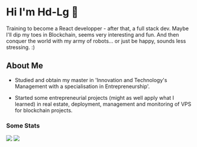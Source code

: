 <h1> Hi I'm Hd-Lg 👋 </h1>

Training to become a React developper - after that, a full stack dev.
Maybe I'll dip my toes in Blockchain, seems very interesting and fun. And then conquer the world with my army of robots... or just be happy, sounds less stressing. :)

<h2> About Me </h2>

- Studied and obtain my master in 'Innovation and Technology's Management with a specialisation in Entrepreneurship'.

- Started some entrepreneurial projects (might as well apply what I learned) in real estate, deployment, management and monitoring of VPS for blockchain projects.

<h3> Some Stats </h3>

  <img src="https://github-readme-stats.vercel.app/api?username=Hd-Lg&show_icons=true&hide_border=true" />
  
   <img src="https://github-readme-stats.vercel.app/api/top-langs/?username=Hd-Lg&layout=compact" />
<!--
**Hd-Lg/Hd-Lg** is a ✨ _special_ ✨ repository because its `README.md` (this file) appears on your GitHub profile.

Here are some ideas to get you started:

- 🔭 I’m currently working on ...
- 🌱 I’m currently learning ...
- 👯 I’m looking to collaborate on ...
- 🤔 I’m looking for help with ...
- 💬 Ask me about ...
- 📫 How to reach me: ...
- 😄 Pronouns: ...
- ⚡ Fun fact: ...
-->
